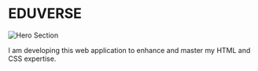 # EDUVERSE

![Hero Section](https://drive.google.com/thumbnail?id=0B6wwyazyzml-OGQ3VUo0Z2thdmc&sz=w1000)

I am developing this web application to enhance and master my HTML and CSS expertise.
